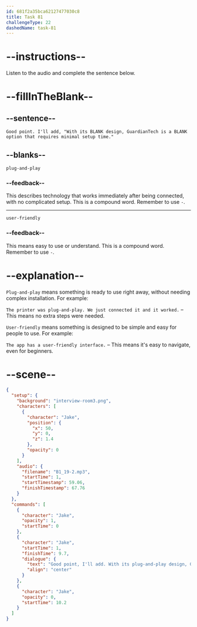 ```yaml
---
id: 681f2a35bca62127477030c8
title: Task 81
challengeType: 22
dashedName: task-81
---
```


<!-- (Audio) Jake: Good point. I'll add, "With its plug-and-play design, GuardianTech is a user-friendly option that requires minimal setup time." -->

# --instructions--

Listen to the audio and complete the sentence below.

# --fillInTheBlank--

## --sentence--

`Good point. I'll add, "With its BLANK design, GuardianTech is a BLANK option that requires minimal setup time."`

## --blanks--

`plug-and-play`

### --feedback--

This describes technology that works immediately after being connected, with no complicated setup. This is a compound word. Remember to use `-`.

---

`user-friendly`

### --feedback--

This means easy to use or understand. This is a compound word. Remember to use `-`.

# --explanation--

`Plug-and-play` means something is ready to use right away, without needing complex installation. For example:

`The printer was plug-and-play. We just connected it and it worked.` – This means no extra steps were needed.

`User-friendly` means something is designed to be simple and easy for people to use. For example:

`The app has a user-friendly interface.` – This means it's easy to navigate, even for beginners.

# --scene--

```json
{
  "setup": {
    "background": "interview-room3.png",
    "characters": [
      {
        "character": "Jake",
        "position": {
          "x": 50,
          "y": 0,
          "z": 1.4
        },
        "opacity": 0
      }
    ],
    "audio": {
      "filename": "B1_19-2.mp3",
      "startTime": 1,
      "startTimestamp": 59.06,
      "finishTimestamp": 67.76
    }
  },
  "commands": [
    {
      "character": "Jake",
      "opacity": 1,
      "startTime": 0
    },
    {
      "character": "Jake",
      "startTime": 1,
      "finishTime": 9.7,
      "dialogue": {
        "text": "Good point, I'll add. With its plug-and-play design, Guardian Tech is a user-friendly option that requires minimal setup time.",
        "align": "center"
      }
    },
    {
      "character": "Jake",
      "opacity": 0,
      "startTime": 10.2
    }
  ]
}
```
